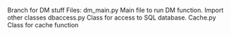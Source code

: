 Branch for DM stuff
Files:
dm_main.py
	Main file to run DM function. Import other classes
dbaccess.py
	Class for access to SQL database.
Cache.py
	Class for cache function
